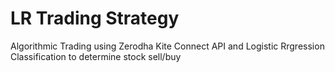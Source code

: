 # LR Trading Strategy
 Algorithmic Trading using Zerodha Kite Connect API and Logistic Rrgression Classification to determine stock sell/buy
